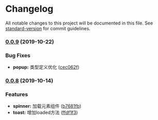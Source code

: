 # Changelog

All notable changes to this project will be documented in this file. See [standard-version](https://github.com/conventional-changelog/standard-version) for commit guidelines.

### [0.0.9](https://github.com/worldzhao/dora-ui/compare/v0.0.8...v0.0.9) (2019-10-22)


### Bug Fixes

* **popup:** 类型定义优化 ([cec062f](https://github.com/worldzhao/dora-ui/commit/cec062fc8eae94d33975b5cb14b851a8a236f3a9))

### [0.0.8](https://github.com/worldzhao/dora-ui/compare/v0.0.7...v0.0.8) (2019-10-14)


### Features

* **spinner:** 加载元素组件 ([b7681fb](https://github.com/worldzhao/dora-ui/commit/b7681fbdfaf34bf4f3c4047813b5e9d89329040d))
* **toast:** 增加loaded方法 ([ffdf1f3](https://github.com/worldzhao/dora-ui/commit/ffdf1f334a876dc66cc578f556b233d05b15c81d))
